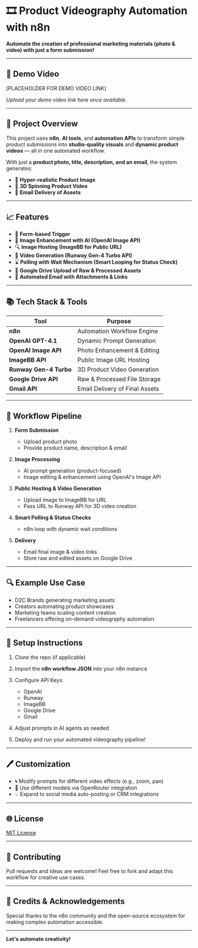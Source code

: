 # 🎞️ Product Videography Automation with n8n

**Automate the creation of professional marketing materials (photo & video) with just a form submission!**

---

## 🎥 **Demo Video**

\[PLACEHOLDER FOR DEMO VIDEO LINK]

*Upload your demo video link here once available.*

---

## 🚀 **Project Overview**

This project uses **n8n**, **AI tools**, and **automation APIs** to transform simple product submissions into **studio-quality visuals** and **dynamic product videos** — all in one automated workflow.

With just a **product photo, title, description, and an email**, the system generates:

* 📸 **Hyper-realistic Product Image**
* 🎥 **3D Spinning Product Video**
* 📧 **Email Delivery of Assets**

---

## 📈 **Features**

* 🔧 **Form-based Trigger**
* 🚀 **Image Enhancement with AI (OpenAI Image API)**
* 🔍 **Image Hosting (ImageBB for Public URL)**
* 🎥 **Video Generation (Runway Gen-4 Turbo API)**
* ⌛ **Polling with Wait Mechanism (Smart Looping for Status Check)**
* 📂 **Google Drive Upload of Raw & Processed Assets**
* 📧 **Automated Email with Attachments & Links**

---

## 📚 **Tech Stack & Tools**

| Tool                   | Purpose                        |
| ---------------------- | ------------------------------ |
| **n8n**                | Automation Workflow Engine     |
| **OpenAI GPT-4.1**     | Dynamic Prompt Generation      |
| **OpenAI Image API**   | Photo Enhancement & Editing    |
| **ImageBB API**        | Public Image URL Hosting       |
| **Runway Gen-4 Turbo** | 3D Product Video Generation    |
| **Google Drive API**   | Raw & Processed File Storage   |
| **Gmail API**          | Email Delivery of Final Assets |

---

## 🔬 **Workflow Pipeline**

1. **Form Submission**

   * Upload product photo
   * Provide product name, description & email

2. **Image Processing**

   * AI prompt generation (product-focused)
   * Image editing & enhancement using OpenAI's Image API

3. **Public Hosting & Video Generation**

   * Upload image to ImageBB for URL
   * Pass URL to Runway API for 3D video creation

4. **Smart Polling & Status Checks**

   * n8n loop with dynamic wait conditions

5. **Delivery**

   * Email final image & video links
   * Store raw and edited assets on Google Drive

---

## 🔍 **Example Use Case**

* D2C Brands generating marketing assets
* Creators automating product showcases
* Marketing teams scaling content creation
* Freelancers offering on-demand videography automation

---

## 🔧 **Setup Instructions**

1. Clone the repo (if applicable)
2. Import the **n8n workflow JSON** into your n8n instance
3. Configure API Keys:

   * OpenAI
   * Runway
   * ImageBB
   * Google Drive
   * Gmail
4. Adjust prompts in AI agents as needed
5. Deploy and run your automated videography pipeline!

---

## 🖊️ **Customization**

* 🌀 Modify prompts for different video effects (e.g., zoom, pan)
* 🌟 Use different models via OpenRouter integration
* 💡 Expand to social media auto-posting or CRM integrations

---

## 🌐 **License**

[MIT License](LICENSE)

---

## 🙋️ **Contributing**

Pull requests and ideas are welcome! Feel free to fork and adapt this workflow for creative use cases.

---

## 💬 **Credits & Acknowledgements**

Special thanks to the n8n community and the open-source ecosystem for making complex automation accessible.

---

**Let's automate creativity!**
